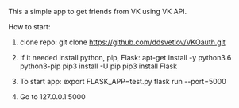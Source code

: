 This a simple app to get friends from VK using VK API.

How to start:
1. clone repo:
git clone https://github.com/ddsvetlov/VKOauth.git

2. If it needed install python, pip, Flask:
apt-get install -y python3.6 python3-pip 
pip3 install -U pip
pip3 install Flask

3. To start app:
export FLASK_APP=test.py
flask run --port=5000

4. Go to 127.0.0.1:5000


